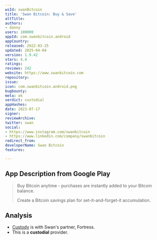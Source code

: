 ```yaml
---
wsId: swanBitcoin
title: 'Swan Bitcoin: Buy & Save'
altTitle: 
authors:
- danny
users: 100000
appId: com.swanbitcoin.android
appCountry: 
released: 2022-03-25
updated: 2025-04-04
version: 1.9.42
stars: 4.4
ratings: 
reviews: 242
website: https://www.swanbitcoin.com
repository: 
issue: 
icon: com.swanbitcoin.android.png
bugbounty: 
meta: ok
verdict: custodial
appHashes: 
date: 2023-07-17
signer: 
reviewArchive: 
twitter: swan
social:
- https://www.instagram.com/swanbitcoin
- https://www.linkedin.com/company/swanbitcoin
redirect_from: 
developerName: Swan Bitcoin
features: 

---
```


## App Description from Google Play

> Buy Bitcoin anytime - purchases are instantly added to your Bitcoin balance.
>
> Create a Bitcoin savings plan for set-it-and-forget-it accumulation.

## Analysis

- [Custody](https://www.swanbitcoin.com/security/) is with Swan's partner, Fortress.
- This is a **custodial** provider.
